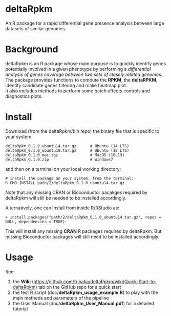 # deltaRpkm
An R package for a rapid differential gene presence analysis between large datasets of similar genomes

# Background 
deltaRpkm is an R package whose main purpose is to quickly identify genes potentially involved in a given phenotype by performing a _differential analysis of genes coverage between two sets of closely related genomes_. <br>
The package provides functions to compute the **RPKM**, the **deltaRPKM**, identify candidate genes filtering and make heatmap plot.  <br>
It also includes methods to perform some batch effects controls and diagnostics plots.

# Install 
Download (from the deltaRpkm/bin repo) the binary file that is specific to your system:

``` # download the relevant binary for your platform
deltaRpkm_0.1.0_ubuntu14.tar.gz      # Ubuntu (14 LTS)
deltaRpkm_0.1.0_ubuntu18.tar.gz      # Ubuntu (18 LTS)
deltaRpkm_0.1.0_mac.tgz              # MacOS (10.13)  
deltaRpkm_0.1.0.zip                  # Windows7 
```
and then on a terminal on your local working directory:

```
# install the package on your system, from the terminal:  
R CMD INSTALL path/2/deltaRpkm_0.1.0_ubuntu14.tar.gz
```
Note that any missing CRAN or Bioconductor pacakges required by deltaRpkm will still be needed to be installed accordingly.

Alternatively, one can install from inside R/RStudio as:
```
> install.packages("path/2/deltaRpkm_0.1.0_ubuntu14.tar.gz", repos = NULL, dependencies = TRUE)
```
This will install any missing **CRAN** R packages required by deltaRpkm. But missing Bioconductor packages will still need to be installed accordingly.



# Usage
See: <br>
1. the **Wiki** (https://github.com/frihaka/deltaRpkm/wiki/Quick-Start-to-deltaRpkm) tab on the GitHub repo for a quick start <br>
2. the test R script (doc/**deltaRpkm_usage_example.R**) to play with the main methods and parameters of the pipeline <br>
3. the User Manual (doc/**deltaRpkm_User_Manual.pdf**) for a detailed tutorial <br>

